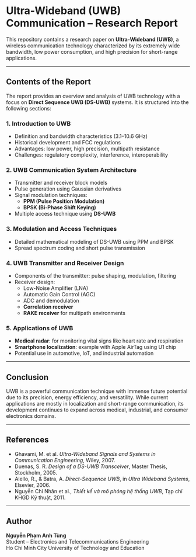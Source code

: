 # Ultra-Wideband (UWB) Communication – Research Report

This repository contains a research paper on **Ultra-Wideband (UWB)**, a wireless communication technology characterized by its extremely wide bandwidth, low power consumption, and high precision for short-range applications.

---

## Contents of the Report
The report provides an overview and analysis of UWB technology with a focus on **Direct Sequence UWB (DS-UWB)** systems. It is structured into the following sections:
### 1. Introduction to UWB
- Definition and bandwidth characteristics (3.1–10.6 GHz)
- Historical development and FCC regulations
- Advantages: low power, high precision, multipath resistance
- Challenges: regulatory complexity, interference, interoperability
### 2. UWB Communication System Architecture
- Transmitter and receiver block models
- Pulse generation using Gaussian derivatives
- Signal modulation techniques:  
  - **PPM (Pulse Position Modulation)**  
  - **BPSK (Bi-Phase Shift Keying)**
- Multiple access technique using **DS-UWB**
### 3. Modulation and Access Techniques
- Detailed mathematical modeling of DS-UWB using PPM and BPSK
- Spread spectrum coding and short pulse transmission
### 4. UWB Transmitter and Receiver Design
- Components of the transmitter: pulse shaping, modulation, filtering
- Receiver design:  
  - Low-Noise Amplifier (LNA)  
  - Automatic Gain Control (AGC)  
  - ADC and demodulation  
  - **Correlation receiver**  
  - **RAKE receiver** for multipath environments
### 5. Applications of UWB
- **Medical radar**: for monitoring vital signs like heart rate and respiration
- **Smartphone localization**: example with Apple AirTag using U1 chip
- Potential use in automotive, IoT, and industrial automation
---
## Conclusion
UWB is a powerful communication technique with immense future potential due to its precision, energy efficiency, and versatility. While current applications are mostly in localization and short-range communication, its development continues to expand across medical, industrial, and consumer electronics domains.

---
## References
- Ghavami, M. et al. *Ultra-Wideband Signals and Systems in Communication Engineering*, Wiley, 2007.
- Duenas, S. R. *Design of a DS-UWB Transceiver*, Master Thesis, Stockholm, 2005.
- Aiello, R., & Batra, A. *Direct-Sequence UWB*, in *Ultra Wideband Systems*, Elsevier, 2006.
- Nguyễn Chí Nhân et al., *Thiết kế và mô phỏng hệ thống UWB*, Tạp chí KHGD Kỹ thuật, 2011.
---
## Author
**Nguyễn Phạm Anh Tùng**  
Student – Electronics and Telecommunications Engineering  
Ho Chi Minh City University of Technology and Education  
